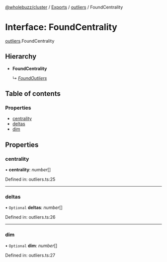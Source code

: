 [@wholebuzz/cluster](../README.md) / [Exports](../modules.md) / [outliers](../modules/outliers.md) / FoundCentrality

# Interface: FoundCentrality

[outliers](../modules/outliers.md).FoundCentrality

## Hierarchy

- **FoundCentrality**

  ↳ [*FoundOutliers*](outliers.foundoutliers.md)

## Table of contents

### Properties

- [centrality](outliers.foundcentrality.md#centrality)
- [deltas](outliers.foundcentrality.md#deltas)
- [dim](outliers.foundcentrality.md#dim)

## Properties

### centrality

• **centrality**: *number*[]

Defined in: outliers.ts:25

___

### deltas

• `Optional` **deltas**: *number*[]

Defined in: outliers.ts:26

___

### dim

• `Optional` **dim**: *number*[]

Defined in: outliers.ts:27
